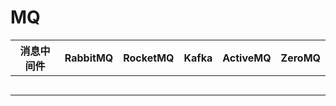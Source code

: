 <!-- title: -->
<!-- created: 2021-04-15 23:30:55 -->
<!-- updated:  -->
<!-- categories:   -->
<!-- tags:   -->

# MQ



| 消息中间件 | RabbitMQ | RocketMQ | Kafka | ActiveMQ | ZeroMQ | 
| -------- | -------- | -------- | ----- | -------- | ------ |
|  | | | |
|  | | | |
|     | | | |
|  | | | |
|    | | | |